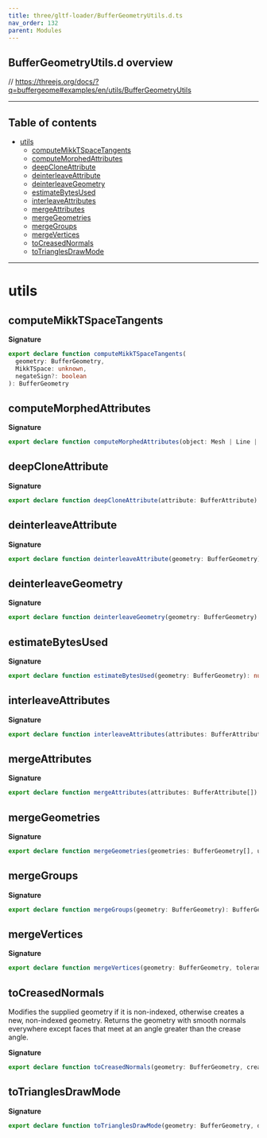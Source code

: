```yaml
---
title: three/gltf-loader/BufferGeometryUtils.d.ts
nav_order: 132
parent: Modules
---
```


## BufferGeometryUtils.d overview

// https://threejs.org/docs/?q=buffergeome#examples/en/utils/BufferGeometryUtils

---

<h2 class="text-delta">Table of contents</h2>

- [utils](#utils)
  - [computeMikkTSpaceTangents](#computemikktspacetangents)
  - [computeMorphedAttributes](#computemorphedattributes)
  - [deepCloneAttribute](#deepcloneattribute)
  - [deinterleaveAttribute](#deinterleaveattribute)
  - [deinterleaveGeometry](#deinterleavegeometry)
  - [estimateBytesUsed](#estimatebytesused)
  - [interleaveAttributes](#interleaveattributes)
  - [mergeAttributes](#mergeattributes)
  - [mergeGeometries](#mergegeometries)
  - [mergeGroups](#mergegroups)
  - [mergeVertices](#mergevertices)
  - [toCreasedNormals](#tocreasednormals)
  - [toTrianglesDrawMode](#totrianglesdrawmode)

---

# utils

## computeMikkTSpaceTangents

**Signature**

```ts
export declare function computeMikkTSpaceTangents(
  geometry: BufferGeometry,
  MikkTSpace: unknown,
  negateSign?: boolean
): BufferGeometry
```

## computeMorphedAttributes

**Signature**

```ts
export declare function computeMorphedAttributes(object: Mesh | Line | Points): object
```

## deepCloneAttribute

**Signature**

```ts
export declare function deepCloneAttribute(attribute: BufferAttribute): BufferAttribute
```

## deinterleaveAttribute

**Signature**

```ts
export declare function deinterleaveAttribute(geometry: BufferGeometry): void
```

## deinterleaveGeometry

**Signature**

```ts
export declare function deinterleaveGeometry(geometry: BufferGeometry): void
```

## estimateBytesUsed

**Signature**

```ts
export declare function estimateBytesUsed(geometry: BufferGeometry): number
```

## interleaveAttributes

**Signature**

```ts
export declare function interleaveAttributes(attributes: BufferAttribute[]): InterleavedBufferAttribute
```

## mergeAttributes

**Signature**

```ts
export declare function mergeAttributes(attributes: BufferAttribute[]): BufferAttribute
```

## mergeGeometries

**Signature**

```ts
export declare function mergeGeometries(geometries: BufferGeometry[], useGroups?: boolean): BufferGeometry
```

## mergeGroups

**Signature**

```ts
export declare function mergeGroups(geometry: BufferGeometry): BufferGeometry
```

## mergeVertices

**Signature**

```ts
export declare function mergeVertices(geometry: BufferGeometry, tolerance?: number): BufferGeometry
```

## toCreasedNormals

Modifies the supplied geometry if it is non-indexed, otherwise creates a new, non-indexed geometry. Returns the
geometry with smooth normals everywhere except faces that meet at an angle greater than the crease angle.

**Signature**

```ts
export declare function toCreasedNormals(geometry: BufferGeometry, creaseAngle?: number): BufferGeometry
```

## toTrianglesDrawMode

**Signature**

```ts
export declare function toTrianglesDrawMode(geometry: BufferGeometry, drawMode: TrianglesDrawModes): BufferGeometry
```
